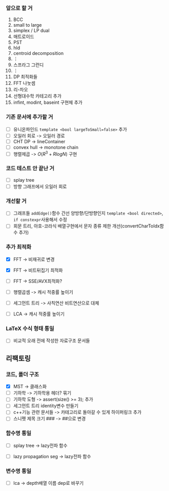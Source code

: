 ### 앞으로 할 거
  1. BCC
  1. small to large
  1. simplex / LP dual
  1. 매트로이드
  1. PST
  1. hld
  1. centroid decomposition
  1. $\vdots$
  1. 스프라그 그런디
  1. $\vdots$
  1. DP 최적화들
  1. FFT 나눗셈
  1. 리-차오
  1. 선형대수학 카테고리 추가
  1. infint, modint, baseint 구현체 추가

### 기존 문서에 추가할 거
  * [ ] 유니온파인드 `template <bool largeToSmall=false>` 추가
  * [ ] 오일러 회로 -> 오일러 경로
  * [ ] CHT DP -> lineContainer
  * [ ] convex hull -> monotone chain
  * [ ] 행렬제곱 -> $O(R^3 + RlogN)$ 구현

### 코드 테스트 안 끝난 거
  * [ ] splay tree
  * [ ] 방향 그래프에서 오일러 회로

### 개선할 거
  * [ ] 그래프들 `addEdge()`함수 간선 양방향/단방향인지 `template <bool directed>`, `if constexpr`사용해서 수정
  * [ ] 회문 트리, 아호-코라식 배열구현에서 문자 종류 제한 개선(convertCharToIdx함수 추가)

### 추가 최적화
  * [x] FFT -> 비재귀로 변경
  * [x] FFT -> 비트뒤집기 최적화
  * [ ] FFT -> SSE/AVX최적화?

  * [ ] 행렬곱셈 -> 캐시 적중률 높이기

  * [ ] 세그먼트 트리 -> 사칙연산 비트연산으로 대체
  
  * [ ] LCA -> 캐시 적중률 높이기

### LaTeX 수식 형태 통일
  * [ ] 비교적 오래 전에 작성한 자료구조 문서들

## 리팩토링
### 코드, 폴더 구조
  * [X] MST -> 클래스화
  * [ ] 기하학 -> 기하학용 헤더? 묶기
  * [ ] 기하학 도형 -> assert(size() >= 3); 추가
  * [ ] 세그먼트 트리 identity변수 만들기
  * [ ] c++기능 관련 문서들 -> 카테고리로 돌아갈 수 있게 하이퍼링크 추가
  * [ ] 스니펫 제목 크기 \#\#\# -> \#\#으로 변경

### 함수명 통일
  * [ ] splay tree -> lazy전파 함수
  * [ ] lazy propagation seg -> lazy전파 함수


### 변수명 통일
  * [ ] lca -> depth배열 이름 dep로 바꾸기